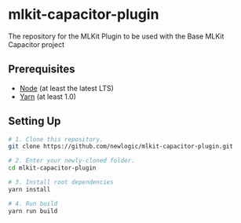 # mlkit-capacitor-plugin
The repository for the MLKit Plugin to be used with the Base MLKit Capacitor project

## Prerequisites

- [Node](https://nodejs.org/en/) (at least the latest LTS)
- [Yarn](https://yarnpkg.com/lang/en/docs/install/) (at least 1.0)

## Setting Up

```bash
# 1. Clone this repository.
git clone https://github.com/newlogic/mlkit-capacitor-plugin.git

# 2. Enter your newly-cloned folder.
cd mlkit-capacitor-plugin

# 3. Install root dependencies
yarn install 

# 4. Run build 
yarn run build
```